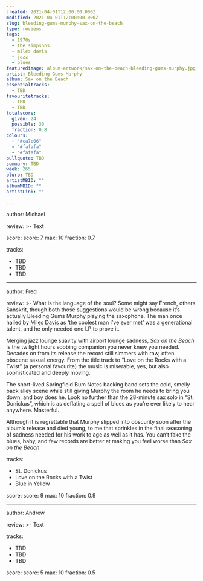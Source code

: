 ```yaml
---
created: 2021-04-01T12:00:00.000Z
modified: 2021-04-01T12:00:00.000Z
slug: bleeding-gums-murphy-sax-on-the-beach
type: reviews
tags:
  - 1970s
  - the simpsons
  - miles davis
  - jazz
  - blues
featuredimage: album-artwork/sax-on-the-beach-bleeding-gums-murphy.jpg
artist: Bleeding Gums Murphy
album: Sax on the Beach
essentialtracks:
  - TBD
favouritetracks:
  - TBD
  - TBD
totalscore:
  given: 24
  possible: 30
  fraction: 0.8
colours:
  - "#ca7e06"
  - "#fafafa"
  - "#fafafa"
pullquote: TBD
summary: TBD
week: 265
blurb: TBD
artistMBID: ""
albumMBID: ""
artistLink: ""

---
```


author: Michael

review: >-
  Text

score:
  score: 7
  max: 10
  fraction: 0.7

tracks:
  - TBD
  - TBD
  - TBD

---

author: Fred

review: >-
  What is the language of the soul? Some might say French, others Sanskrit, though both those suggestions would be wrong because it’s actually Bleeding Gums Murphy playing the saxophone. The man once hailed by [Miles Davis](/reviews/miles-davis-kind-of-blue/) as ‘the coolest man I’ve ever met’ was a generational talent, and he only needed one LP to prove it.

  Merging jazz lounge suavity with airport lounge sadness, _Sax on the Beach_ is the twilight hours sobbing companion you never knew you needed. Decades on from its release the record still simmers with raw, often obscene saxual energy. From the title track to “Love on the Rocks with a Twist” (a personal favourite) the music is miserable, yes, but also sophisticated and deeply moving.

  The short-lived Springfield Bum Notes backing band sets the cold, smelly back alley scene while still giving Murphy the room he needs to bring you down, and boy does he. Look no further than the 28-minute sax solo in “St. Donickus”, which is as deflating a spell of blues as you’re ever likely to hear anywhere. Masterful.

  Although it is regrettable that Murphy slipped into obscurity soon after the album’s release and died young, to me that sprinkles in the final seasoning of sadness needed for his work to age as well as it has. You can’t fake the blues, baby, and few records are better at making you feel worse than _Sax on the Beach_.
  
tracks:
  - St. Donickus
  - Love on the Rocks with a Twist
  - Blue in Yellow

score:
  score: 9
  max: 10
  fraction: 0.9

---

author: Andrew

review: >-
  Text

tracks:
  - TBD
  - TBD
  - TBD

score:
  score: 5
  max: 10
  fraction: 0.5
